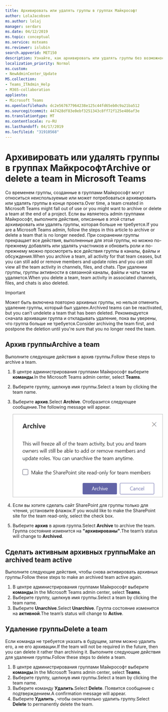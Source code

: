 ```yaml
---
title: Архивировать или удалять группы в группах Майкрософт
author: LolaJacobsen
ms.author: lolaj
manager: serdars
ms.date: 04/12/2019
ms.topic: conceptual
ms.service: msteams
ms.reviewer: islubin
search.appverid: MET150
description: Узнайте, как архивировать или удалять группы без возможности восстановления.
localization_priority: Normal
ms.custom:
- NewAdminCenter_Update
MS.collection:
- Teams_ITAdmin_Help
- M365-collaboration
appliesto:
- Microsoft Teams
ms.openlocfilehash: dc2e567677964238e125c44fd65eb0c9a21ba512
ms.sourcegitcommit: 447428df83e0ebf3251343c8ff72f125e486af3e
ms.translationtype: MT
ms.contentlocale: ru-RU
ms.lasthandoff: 04/17/2019
ms.locfileid: "31910568"
---
```

<a name="archive-or-delete-a-team-in-microsoft-teams"></a><span data-ttu-id="54840-103">Архивировать или удалять группы в группах Майкрософт</span><span class="sxs-lookup"><span data-stu-id="54840-103">Archive or delete a team in Microsoft Teams</span></span>
===========================================

<span data-ttu-id="54840-104">Со временем группы, созданные в группами Майкрософт могут относиться неиспользуемые или может потребоваться архивировать или удалять группы в конце проекта.</span><span class="sxs-lookup"><span data-stu-id="54840-104">Over time, a team created in Microsoft Teams might fall out of use or you might want to archive or delete a team at the end of a project.</span></span> <span data-ttu-id="54840-105">Если вы являетесь admin группами Майкрософт, выполните действия, описанные в этой статье архивировать или удалять группы, которая больше не требуется.</span><span class="sxs-lookup"><span data-stu-id="54840-105">If you are a Microsoft Teams admin, follow the steps in this article to archive or delete a team that is no longer needed.</span></span> <span data-ttu-id="54840-106">При сохранении группы прекращает все действия, выполненные для этой группы, но можно по-прежнему добавлять или удалять участников и обновить роли и по-прежнему можно просмотреть все действия группы в каналы, файлы и обсуждения.</span><span class="sxs-lookup"><span data-stu-id="54840-106">When you archive a team, all activity for that team ceases, but you can still add or remove members and update roles and you can still view all the team activity in channels, files, and chats.</span></span> <span data-ttu-id="54840-107">При удалении группы, группы активности в связанной каналы, файлы и чаты также удаляется.</span><span class="sxs-lookup"><span data-stu-id="54840-107">When you delete a team, team activity in associated channels, files, and chats is also deleted.</span></span> 

> [!IMPORTANT]
> <span data-ttu-id="54840-108">Может быть включена повторно архивных группы, но нельзя отменить удаление группы, который был удален.</span><span class="sxs-lookup"><span data-stu-id="54840-108">Archived teams can be reactivated, but you can’t undelete a team that has been deleted.</span></span> <span data-ttu-id="54840-109">Рекомендуется сначала архивации группа и откладывать удаление, пока вы уверены, что группа больше не требуется.</span><span class="sxs-lookup"><span data-stu-id="54840-109">Consider archiving the team first, and postpone the deletion until you're sure that you no longer need the team.</span></span>

## <a name="archive-a-team"></a><span data-ttu-id="54840-110">Архив группы</span><span class="sxs-lookup"><span data-stu-id="54840-110">Archive a team</span></span>

<span data-ttu-id="54840-111">Выполните следующие действия в архив группы.</span><span class="sxs-lookup"><span data-stu-id="54840-111">Follow these steps to archive a team.</span></span>

1. <span data-ttu-id="54840-112">В центре администрирования группами Майкрософт выберите **команды**.</span><span class="sxs-lookup"><span data-stu-id="54840-112">In the Microsoft Teams admin center, select **Teams**.</span></span>
2. <span data-ttu-id="54840-113">Выберите группу, щелкнув имя группы.</span><span class="sxs-lookup"><span data-stu-id="54840-113">Select a team by clicking the team name.</span></span>
3. <span data-ttu-id="54840-114">Выберите **архив**.</span><span class="sxs-lookup"><span data-stu-id="54840-114">Select **Archive**.</span></span> <span data-ttu-id="54840-115">Отобразится следующее сообщение.</span><span class="sxs-lookup"><span data-stu-id="54840-115">The following message will appear.</span></span>

    ![Снимок экрана с группами архива сообщений](media/teams-archive-message.png)

4. <span data-ttu-id="54840-117">Если вы хотите сделать сайт SharePoint для группы только для чтения, установите флажок.</span><span class="sxs-lookup"><span data-stu-id="54840-117">If you would like to make the SharePoint site for the team read-only, select the check box.</span></span>
5. <span data-ttu-id="54840-118">Выберите **архив** в архив группа.</span><span class="sxs-lookup"><span data-stu-id="54840-118">Select **Archive** to archive the team.</span></span> <span data-ttu-id="54840-119">Группа состояние изменится на **"архивированы"**.</span><span class="sxs-lookup"><span data-stu-id="54840-119">The team’s status will change to **Archived**.</span></span>

## <a name="make-an-archived-team-active"></a><span data-ttu-id="54840-120">Сделать активным архивных группы</span><span class="sxs-lookup"><span data-stu-id="54840-120">Make an archived team active</span></span>

<span data-ttu-id="54840-121">Выполните следующие действия, чтобы снова активировать архивных группы.</span><span class="sxs-lookup"><span data-stu-id="54840-121">Follow these steps to make an archived team active again.</span></span>

1. <span data-ttu-id="54840-122">В центре администрирования группами Майкрософт выберите **команды**.</span><span class="sxs-lookup"><span data-stu-id="54840-122">In the Microsoft Teams admin center, select **Teams**.</span></span>
2. <span data-ttu-id="54840-123">Выберите группу, щелкнув имя группы.</span><span class="sxs-lookup"><span data-stu-id="54840-123">Select a team by clicking the team name.</span></span>
3. <span data-ttu-id="54840-124">Выберите **Unarchive**.</span><span class="sxs-lookup"><span data-stu-id="54840-124">Select **Unarchive**.</span></span> <span data-ttu-id="54840-125">Группа состояние изменится на **активной**.</span><span class="sxs-lookup"><span data-stu-id="54840-125">The team’s status will change to **Active**.</span></span>

## <a name="delete-a-team"></a><span data-ttu-id="54840-126">Удаление группы</span><span class="sxs-lookup"><span data-stu-id="54840-126">Delete a team</span></span>

<span data-ttu-id="54840-127">Если команда не требуется указать в будущем, затем можно удалить его, а не его архивации.</span><span class="sxs-lookup"><span data-stu-id="54840-127">If the team will not be required in the future, then you can delete it rather than archiving it.</span></span> <span data-ttu-id="54840-128">Выполните следующие действия для удаления группы.</span><span class="sxs-lookup"><span data-stu-id="54840-128">Follow these steps to delete a team.</span></span>

1.  <span data-ttu-id="54840-129">В центре администрирования группами Майкрософт выберите **команды**.</span><span class="sxs-lookup"><span data-stu-id="54840-129">In the Microsoft Teams admin center, select **Teams**.</span></span>
2.  <span data-ttu-id="54840-130">Выберите группу, щелкнув имя группы.</span><span class="sxs-lookup"><span data-stu-id="54840-130">Select a team by clicking the team name.</span></span>
3.  <span data-ttu-id="54840-131">Выберите команду **Удалить**.</span><span class="sxs-lookup"><span data-stu-id="54840-131">Select **Delete**.</span></span> <span data-ttu-id="54840-132">Появится сообщение с подтверждением.</span><span class="sxs-lookup"><span data-stu-id="54840-132">A confirmation message will appear.</span></span>
4.  <span data-ttu-id="54840-133">Выберите **Удалить** , чтобы окончательно удалить группу.</span><span class="sxs-lookup"><span data-stu-id="54840-133">Select **Delete** to permanently delete the team.</span></span>



